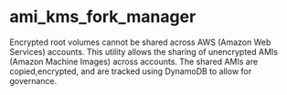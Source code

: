 # ami_kms_fork_manager


Encrypted root volumes cannot be shared across AWS (Amazon Web Services) accounts. This utility allows the sharing of unencrypted AMIs (Amazon Machine Images) across accounts. The shared AMIs are copied,encrypted, and are tracked using DynamoDB to allow for governance.
